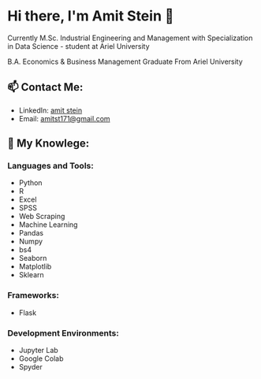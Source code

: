
# Hi there, I'm Amit Stein 👋
Currently M.Sc. Industrial Engineering and Management with Specialization in Data Science - student at Ariel University

B.A. Economics & Business Management Graduate From Ariel University

## 📫 Contact Me:
- LinkedIn: [amit stein](https://www.linkedin.com/in/amit-stein-41b349200/)
- Email: [amitst171@gmail.com](amitst171@gmail.com)

## 🔬 My Knowlege:
### Languages and Tools:
- Python
- R
- Excel
- SPSS
- Web Scraping
- Machine Learning
- Pandas
- Numpy
- bs4
- Seaborn
- Matplotlib
- Sklearn


### Frameworks:
- Flask

### Development Environments:
- Jupyter Lab
- Google Colab
- Spyder



